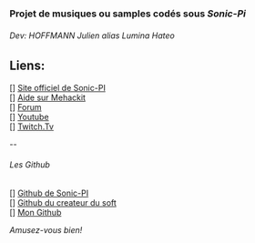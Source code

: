 ### **Projet de musiques ou samples codés sous *Sonic-Pi***  
###### Dev: *HOFFMANN Julien* alias *Lumina Hateo*  





Liens:    
------

[] [Site officiel de Sonic-PI](https://sonic-pi.net/)  
[] [Aide sur Mehackit](https://sonic-pi.mehackit.org)  
[] [Forum](https://in-thread.sonic-pi.net/)  
[] [Youtube](https://youtube.com/samaaron/)  
[] [Twitch.Tv](https://twitch.tv/samaaron/)  

--

###### Les Github  
[] [Github de Sonic-PI](https://github.com/sonic-pi-net/sonic-pi)  
[] [Github du createur du soft](https://github.com/samaaron/sonic-pi)  
[] [Mon Github](https://github.com/luminahateo)

*Amusez-vous bien!*

